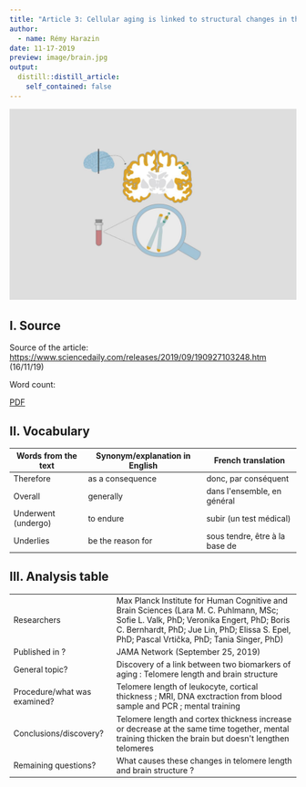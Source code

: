 ```yaml
---
title: "Article 3: Cellular aging is linked to structural changes in the brain"
author:
  - name: Rémy Harazin
date: 11-17-2019
preview: image/brain.jpg
output:
  distill::distill_article:
    self_contained: false
---
```




![ [Credit: EurekAlert ](https://www.eurekalert.org/multimedia/pub/212590.php) ](image/brain.jpg)

## I. Source

Source of the article: 
https://www.sciencedaily.com/releases/2019/09/190927103248.htm (16/11/19)


Word count:

[PDF]()

## II. Vocabulary

| Words from the text | Synonym/explanation in English | French translation             |
| ------------------- | ------------------------------ | ------------------------------ |
| Therefore           | as a consequence               | donc, par conséquent           |
| Overall             | generally                      | dans l'ensemble, en général    |
| Underwent (undergo) | to endure                      | subir (un test médical)        |
| Underlies           | be the reason for              | sous tendre, être à la base de |

## III. Analysis table

|                              |                                                                                                                                                                                                                                      |
| ---------------------------- | ------------------------------------------------------------------------------------------------------------------------------------------------------------------------------------------------------------------------------------ |
| Researchers                  | Max Planck Institute for Human Cognitive and Brain Sciences (Lara M. C. Puhlmann, MSc; Sofie L. Valk, PhD; Veronika Engert, PhD; Boris C. Bernhardt, PhD; Jue Lin, PhD; Elissa S. Epel, PhD; Pascal Vrtička, PhD; Tania Singer, PhD) |
| Published in ?               | JAMA Network (September 25, 2019)                                                                                                                                                                                                    |
| General topic?               | Discovery of a link between two biomarkers of aging : Telomere length and brain structure                                                                                                                                            |
| Procedure/what was examined? | Telomere length of leukocyte, cortical thickness ; MRI, DNA exctraction from blood sample and PCR ; mental training                                                                                                                                                       |
| Conclusions/discovery?       | Telomere length and cortex thickness increase or decrease at the same time together, mental training thicken the brain but doesn't lengthen telomeres                                                                                                                                                 |
| Remaining questions?         | What causes these changes in telomere length and brain structure  ?                                                                                                                                                                  |
